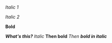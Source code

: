_Italic 1_

*Italic 2*

**Bold**

***What's this?***
*Italic* **Then bold** *Then **bold in italic***
